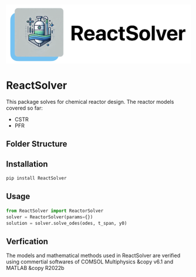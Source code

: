 ![ReactSolver Logo](https://github.com/AlirezaMiraliakbar/ReactSolver/blob/main/docs/acc/logo.png)

# ReactSolver

This package solves for chemical reactor design. The reactor models covered so far:
- CSTR
- PFR

## Folder Structure

## Installation
```bash
pip install ReactSolver
```

## Usage
```python
from ReactSolver import ReactorSolver
solver = ReactorSolver(params={})
solution = solver.solve_odes(odes, t_span, y0)
```
## Verfication

The models and mathematical methods used in ReactSolver are verified using commertial softwares of COMSOL Multiphysics &copy v6.1 and MATLAB &copy R2022b

